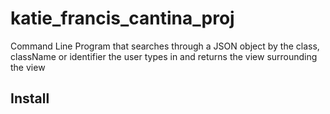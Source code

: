 # katie_francis_cantina_proj
Command Line Program that searches through a JSON object by the class, className or identifier the user types in and returns the view surrounding the view

## Install
